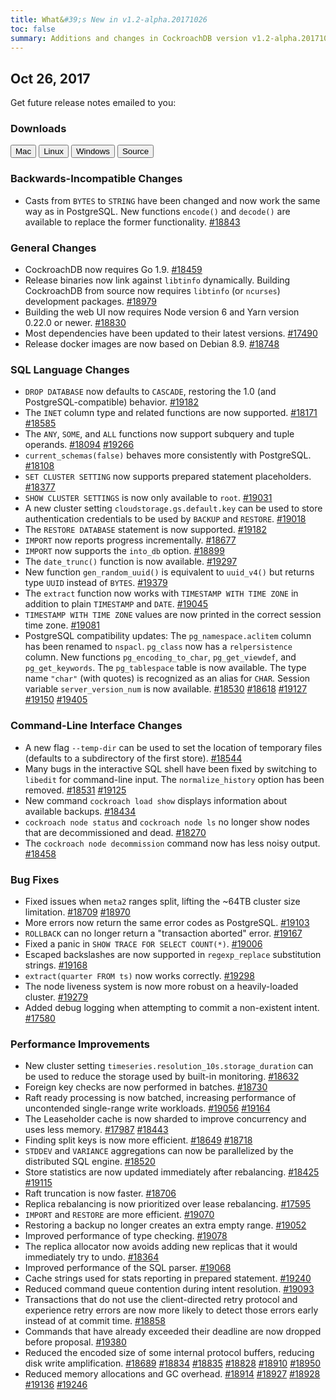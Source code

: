 ```yaml
---
title: What&#39;s New in v1.2-alpha.20171026
toc: false
summary: Additions and changes in CockroachDB version v1.2-alpha.20171026
---
```


## Oct 26, 2017

Get future release notes emailed to you:

<div class="hubspot-install-form install-form-1 clearfix">
    <script>
        hbspt.forms.create({
            css: '',
            cssClass: 'install-form',
            portalId: '1753393',
            formId: '39686297-81d2-45e7-a73f-55a596a8d5ff',
            formInstanceId: 1,
            target: '.install-form-1'
        });
    </script>
</div>

### Downloads

<div id="os-tabs" class="clearfix">
    <a href="https://binaries.cockroachdb.com/cockroach-v1.2-alpha.20171026.darwin-10.9-amd64.tgz"><button id="mac" data-eventcategory="mac-binary-release-notes">Mac</button></a>
    <a href="https://binaries.cockroachdb.com/cockroach-v1.2-alpha.20171026.linux-amd64.tgz"><button id="linux" data-eventcategory="linux-binary-release-notes">Linux</button></a>
    <a href="https://binaries.cockroachdb.com/cockroach-v1.2-alpha.20171026.windows-6.2-amd64.zip"><button id="windows" data-eventcategory="windows-binary-release-notes">Windows</button></a>
    <a href="https://binaries.cockroachdb.com/cockroach-v1.2-alpha.20171026.src.tgz"><button id="source" data-eventcategory="source-release-notes">Source</button></a>
</div>

### Backwards-Incompatible Changes

- Casts from `BYTES` to `STRING` have been changed and now work the same way as in PostgreSQL. New functions `encode()` and `decode()` are available to replace the former functionality. [#18843](https://github.com/cockroachdb/cockroach/pull/18843)

### General Changes

- CockroachDB now requires Go 1.9. [#18459](https://github.com/cockroachdb/cockroach/pull/18459)
- Release binaries now link against `libtinfo` dynamically. Building CockroachDB from source now requires `libtinfo` (or `ncurses`) development packages. [#18979](https://github.com/cockroachdb/cockroach/pull/18979)
- Building the web UI now requires Node version 6 and Yarn version 0.22.0 or newer. [#18830](https://github.com/cockroachdb/cockroach/pull/18830)
- Most dependencies have been updated to their latest versions. [#17490](https://github.com/cockroachdb/cockroach/pull/17490)
- Release docker images are now based on Debian 8.9. [#18748](https://github.com/cockroachdb/cockroach/pull/18748)

### SQL Language Changes

- `DROP DATABASE` now defaults to `CASCADE`, restoring the 1.0 (and PostgreSQL-compatible) behavior. [#19182](https://github.com/cockroachdb/cockroach/pull/19182)
- The `INET` column type and related functions are now supported. [#18171](https://github.com/cockroachdb/cockroach/pull/18171) [#18585](https://github.com/cockroachdb/cockroach/pull/18585)
- The `ANY`, `SOME`, and `ALL` functions now support subquery and tuple operands. [#18094](https://github.com/cockroachdb/cockroach/pull/18094) [#19266](https://github.com/cockroachdb/cockroach/pull/19266)
- `current_schemas(false)` behaves more consistently with PostgreSQL. [#18108](https://github.com/cockroachdb/cockroach/pull/18108)
- `SET CLUSTER SETTING` now supports prepared statement placeholders. [#18377](https://github.com/cockroachdb/cockroach/pull/18377)
- `SHOW CLUSTER SETTINGS` is now only available to `root`. [#19031](https://github.com/cockroachdb/cockroach/pull/19031)
- A new cluster setting `cloudstorage.gs.default.key` can be used to store authentication credentials to be used by `BACKUP` and `RESTORE`. [#19018](https://github.com/cockroachdb/cockroach/pull/19018)
- The `RESTORE DATABASE` statement is now supported. [#19182](https://github.com/cockroachdb/cockroach/pull/19182)
- `IMPORT` now reports progress incrementally. [#18677](https://github.com/cockroachdb/cockroach/pull/18677)
- `IMPORT` now supports the `into_db` option. [#18899](https://github.com/cockroachdb/cockroach/pull/18899)
- The `date_trunc()` function is now available. [#19297](https://github.com/cockroachdb/cockroach/pull/19297)
- New function `gen_random_uuid()` is equivalent to `uuid_v4()` but returns type `UUID` instead of `BYTES`. [#19379](https://github.com/cockroachdb/cockroach/pull/19379)
- The `extract` function now works with `TIMESTAMP WITH TIME ZONE` in addition to plain `TIMESTAMP` and `DATE`. [#19045](https://github.com/cockroachdb/cockroach/pull/19045)
- `TIMESTAMP WITH TIME ZONE` values are now printed in the correct session time zone. [#19081](https://github.com/cockroachdb/cockroach/pull/19081)
- PostgreSQL compatibility updates: The `pg_namespace.aclitem` column has been renamed to `nspacl`. `pg_class` now  has a `relpersistence` column. New functions `pg_encoding_to_char`, `pg_get_viewdef`, and `pg_get_keywords`. The `pg_tablespace` table is now available. The type name `"char"` (with quotes) is recognized as an alias for `CHAR`. Session variable `server_version_num` is now available. [#18530](https://github.com/cockroachdb/cockroach/pull/18530) [#18618](https://github.com/cockroachdb/cockroach/pull/18618) [#19127](https://github.com/cockroachdb/cockroach/pull/19127) [#19150](https://github.com/cockroachdb/cockroach/pull/19150) [#19405](https://github.com/cockroachdb/cockroach/pull/19405)

### Command-Line Interface Changes

- A new flag `--temp-dir` can be used to set the location of temporary files (defaults to a subdirectory of the first store). [#18544](https://github.com/cockroachdb/cockroach/pull/18544)
- Many bugs in the interactive SQL shell have been fixed by switching to `libedit` for command-line input. The `normalize_history` option has been removed. [#18531](https://github.com/cockroachdb/cockroach/pull/18531) [#19125](https://github.com/cockroachdb/cockroach/pull/19125)
- New command `cockroach load show` displays information about available backups. [#18434](https://github.com/cockroachdb/cockroach/pull/18434)
- `cockroach node status` and `cockroach node ls` no longer show nodes that are decommissioned and dead. [#18270](https://github.com/cockroachdb/cockroach/pull/18270)
- The `cockroach node decommission` command now has less noisy output. [#18458](https://github.com/cockroachdb/cockroach/pull/18458)

### Bug Fixes

- Fixed issues when `meta2` ranges split, lifting the ~64TB cluster size limitation. [#18709](https://github.com/cockroachdb/cockroach/pull/18709) [#18970](https://github.com/cockroachdb/cockroach/pull/18970)
- More errors now return the same error codes as PostgreSQL. [#19103](https://github.com/cockroachdb/cockroach/pull/19103)
- `ROLLBACK` can no longer return a "transaction aborted" error. [#19167](https://github.com/cockroachdb/cockroach/pull/19167)
- Fixed a panic in `SHOW TRACE FOR SELECT COUNT(*)`. [#19006](https://github.com/cockroachdb/cockroach/pull/19006)
- Escaped backslashes are now supported in `regexp_replace` substitution strings. [#19168](https://github.com/cockroachdb/cockroach/pull/19168)
- `extract(quarter FROM ts)` now works correctly. [#19298](https://github.com/cockroachdb/cockroach/pull/19298)
- The node liveness system is now more robust on a heavily-loaded cluster. [#19279](https://github.com/cockroachdb/cockroach/pull/19279)
- Added debug logging when attempting to commit a non-existent intent. [#17580](https://github.com/cockroachdb/cockroach/pull/17580)

### Performance Improvements

- New cluster setting `timeseries.resolution_10s.storage_duration` can be used to reduce the storage used by built-in monitoring. [#18632](https://github.com/cockroachdb/cockroach/pull/18632)
- Foreign key checks are now performed in batches. [#18730](https://github.com/cockroachdb/cockroach/pull/18730)
- Raft ready processing is now batched, increasing performance of uncontended single-range write workloads. [#19056](https://github.com/cockroachdb/cockroach/pull/19056) [#19164](https://github.com/cockroachdb/cockroach/pull/19164)
- The Leaseholder cache is now sharded to improve concurrency and uses less memory. [#17987](https://github.com/cockroachdb/cockroach/pull/17987) [#18443](https://github.com/cockroachdb/cockroach/pull/18443)
- Finding split keys is now more efficient. [#18649](https://github.com/cockroachdb/cockroach/pull/18649) [#18718](https://github.com/cockroachdb/cockroach/pull/18718)
- `STDDEV` and `VARIANCE` aggregations can now be parallelized by the distributed SQL engine. [#18520](https://github.com/cockroachdb/cockroach/pull/18520)
- Store statistics are now updated immediately after rebalancing. [#18425](https://github.com/cockroachdb/cockroach/pull/18425) [#19115](https://github.com/cockroachdb/cockroach/pull/19115)
- Raft truncation is now faster. [#18706](https://github.com/cockroachdb/cockroach/pull/18706)
- Replica rebalancing is now prioritized over lease rebalancing. [#17595](https://github.com/cockroachdb/cockroach/pull/17595)
- `IMPORT` and `RESTORE` are more efficient. [#19070](https://github.com/cockroachdb/cockroach/pull/19070)
- Restoring a backup no longer creates an extra empty range. [#19052](https://github.com/cockroachdb/cockroach/pull/19052)
- Improved performance of type checking. [#19078](https://github.com/cockroachdb/cockroach/pull/19078)
- The replica allocator now avoids adding new replicas that it would immediately try to undo. [#18364](https://github.com/cockroachdb/cockroach/pull/18364)
- Improved performance of the SQL parser. [#19068](https://github.com/cockroachdb/cockroach/pull/19068)
- Cache strings used for stats reporting in prepared statement. [#19240](https://github.com/cockroachdb/cockroach/pull/19240)
- Reduced command queue contention during intent resolution. [#19093](https://github.com/cockroachdb/cockroach/pull/19093)
- Transactions that do not use the client-directed retry protocol and experience retry errors are now more likely to detect those errors early instead of at commit time. [#18858](https://github.com/cockroachdb/cockroach/pull/18858)
- Commands that have already exceeded their deadline are now dropped before proposal. [#19380](https://github.com/cockroachdb/cockroach/pull/19380)
- Reduced the encoded size of some internal protocol buffers, reducing disk write amplification. [#18689](https://github.com/cockroachdb/cockroach/pull/18689) [#18834](https://github.com/cockroachdb/cockroach/pull/18834) [#18835](https://github.com/cockroachdb/cockroach/pull/18835) [#18828](https://github.com/cockroachdb/cockroach/pull/18828) [#18910](https://github.com/cockroachdb/cockroach/pull/18910) [#18950](https://github.com/cockroachdb/cockroach/pull/18950)
- Reduced memory allocations and GC overhead. [#18914](https://github.com/cockroachdb/cockroach/pull/18914) [#18927](https://github.com/cockroachdb/cockroach/pull/18927) [#18928](https://github.com/cockroachdb/cockroach/pull/18928) [#19136](https://github.com/cockroachdb/cockroach/pull/19136) [#19246](https://github.com/cockroachdb/cockroach/pull/19246)
